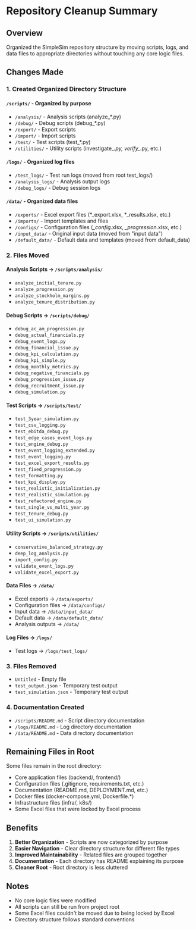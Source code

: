 # Repository Cleanup Summary

## Overview
Organized the SimpleSim repository structure by moving scripts, logs, and data files to appropriate directories without touching any core logic files.

## Changes Made

### 1. Created Organized Directory Structure

#### `/scripts/` - Organized by purpose
- `/analysis/` - Analysis scripts (analyze_*.py)
- `/debug/` - Debug scripts (debug_*.py) 
- `/export/` - Export scripts
- `/import/` - Import scripts
- `/test/` - Test scripts (test_*.py)
- `/utilities/` - Utility scripts (investigate_*.py, verify_*.py, etc.)

#### `/logs/` - Organized log files
- `/test_logs/` - Test run logs (moved from root test_logs/)
- `/analysis_logs/` - Analysis output logs
- `/debug_logs/` - Debug session logs

#### `/data/` - Organized data files
- `/exports/` - Excel export files (*_export.xlsx, *_results.xlsx, etc.)
- `/imports/` - Import templates and files
- `/configs/` - Configuration files (*_config*.xlsx, *_progression*.xlsx, etc.)
- `/input_data/` - Original input data (moved from "input data")
- `/default_data/` - Default data and templates (moved from default_data)

### 2. Files Moved

#### Analysis Scripts → `/scripts/analysis/`
- `analyze_initial_tenure.py`
- `analyze_progression.py`
- `analyze_stockholm_margins.py`
- `analyze_tenure_distribution.py`

#### Debug Scripts → `/scripts/debug/`
- `debug_ac_am_progression.py`
- `debug_actual_financials.py`
- `debug_event_logs.py`
- `debug_financial_issue.py`
- `debug_kpi_calculation.py`
- `debug_kpi_simple.py`
- `debug_monthly_metrics.py`
- `debug_negative_financials.py`
- `debug_progression_issue.py`
- `debug_recruitment_issue.py`
- `debug_simulation.py`

#### Test Scripts → `/scripts/test/`
- `test_3year_simulation.py`
- `test_csv_logging.py`
- `test_ebitda_debug.py`
- `test_edge_cases_event_logs.py`
- `test_engine_debug.py`
- `test_event_logging_extended.py`
- `test_event_logging.py`
- `test_excel_export_results.py`
- `test_fixed_progression.py`
- `test_formatting.py`
- `test_kpi_display.py`
- `test_realistic_initialization.py`
- `test_realistic_simulation.py`
- `test_refactored_engine.py`
- `test_single_vs_multi_year.py`
- `test_tenure_debug.py`
- `test_ui_simulation.py`

#### Utility Scripts → `/scripts/utilities/`
- `conservative_balanced_strategy.py`
- `deep_log_analysis.py`
- `import_config.py`
- `validate_event_logs.py`
- `validate_excel_export.py`

#### Data Files → `/data/`
- Excel exports → `/data/exports/`
- Configuration files → `/data/configs/`
- Input data → `/data/input_data/`
- Default data → `/data/default_data/`
- Analysis outputs → `/data/`

#### Log Files → `/logs/`
- Test logs → `/logs/test_logs/`

### 3. Files Removed
- `Untitled` - Empty file
- `test_output.json` - Temporary test output
- `test_simulation.json` - Temporary test output

### 4. Documentation Created
- `/scripts/README.md` - Script directory documentation
- `/logs/README.md` - Log directory documentation  
- `/data/README.md` - Data directory documentation

## Remaining Files in Root
Some files remain in the root directory:
- Core application files (backend/, frontend/)
- Configuration files (.gitignore, requirements.txt, etc.)
- Documentation (README.md, DEPLOYMENT.md, etc.)
- Docker files (docker-compose.yml, Dockerfile.*)
- Infrastructure files (infra/, k8s/)
- Some Excel files that were locked by Excel process

## Benefits
1. **Better Organization** - Scripts are now categorized by purpose
2. **Easier Navigation** - Clear directory structure for different file types
3. **Improved Maintainability** - Related files are grouped together
4. **Documentation** - Each directory has README explaining its purpose
5. **Cleaner Root** - Root directory is less cluttered

## Notes
- No core logic files were modified
- All scripts can still be run from project root
- Some Excel files couldn't be moved due to being locked by Excel
- Directory structure follows standard conventions 